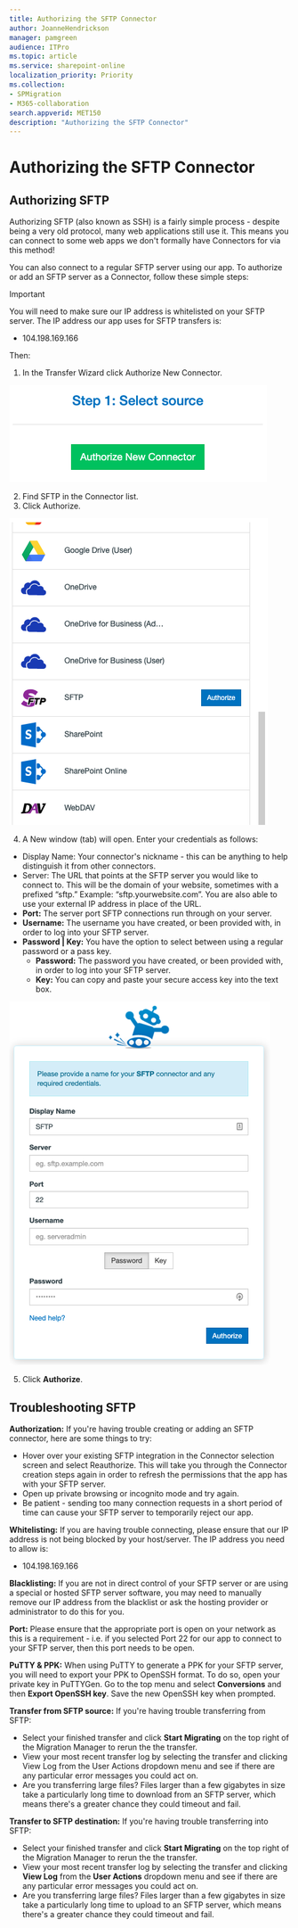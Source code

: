 ```yaml
---
title: Authorizing the SFTP Connector
author: JoanneHendrickson
manager: pamgreen
audience: ITPro
ms.topic: article
ms.service: sharepoint-online
localization_priority: Priority
ms.collection: 
- SPMigration
- M365-collaboration
search.appverid: MET150
description: "Authorizing the SFTP Connector"
---
```

# Authorizing the SFTP Connector

## Authorizing SFTP

Authorizing SFTP (also known as SSH) is a fairly simple process - despite being a very old protocol, many web applications still use it. This means you can connect to some web apps we don't formally have Connectors for via this method!

You can also connect to a regular SFTP server using our app. To authorize or add an SFTP server as a Connector, follow these simple steps:

>[!IMPORTANT]
> You will need to make sure our IP address is whitelisted on your SFTP server. The IP address our app uses for SFTP transfers is:
>
> - 104.198.169.166

Then:

1. In the Transfer Wizard click Authorize New Connector.

![Auth New Connector](media/clear_auth.png)

2. Find SFTP in the Connector list.
3. Click Authorize.

![SFTP Auth Connector](media/sftp_connector_list_auth.png)

4. A New window (tab) will open. Enter your credentials as follows:

- Display Name: Your connector's nickname - this can be anything to help distinguish it from other connectors.
- Server: The URL that points at the SFTP server you would like to connect to. This will be the domain of your website, sometimes with a prefixed “sftp.” Example: “sftp.yourwebsite.com”. You are also able to use your external IP address in place of the URL.
- **Port:** The server port SFTP connections run through on your server.
- **Username:** The username you have created, or been provided with, in order to log into your SFTP server.
- **Password | Key:** You have the option to select between using a regular password or a pass key.
  - **Password:** The password you have created, or been provided with, in order to log into your SFTP server.
  - **Key:** You can copy and paste your secure access key into the text box.

![SFTP Name Connector](media/name-connector-sftp.png)

5. Click **Authorize**.


## Troubleshooting SFTP

**Authorization:** If you're having trouble creating or adding an SFTP connector, here are some things to try:

- Hover over your existing SFTP integration in the Connector selection screen and select Reauthorize. This will take you through the Connector creation steps again in order to refresh the permissions that the app has with your SFTP server.
- Open up private browsing or incognito mode and try again.
- Be patient - sending too many connection requests in a short period of time can cause your SFTP server to temporarily reject our app.

**Whitelisting:** If you are having trouble connecting, please ensure that our IP address is not being blocked by your host/server. The IP address you need to allow is:
  - 104.198.169.166

**Blacklisting:** If you are not in direct control of your SFTP server or are using a special or hosted SFTP server software, you may need to manually remove our IP address from the blacklist or ask the hosting provider or administrator to do this for you.

**Port:** Please ensure that the appropriate port is open on your network as this is a requirement - i.e. if you selected Port 22 for our app to connect to your SFTP server, then this port needs to be open.

**PuTTY & PPK:** When using PuTTY to generate a PPK for your SFTP server, you will need to export your PPK to OpenSSH format. To do so, open your private key in PuTTYGen. Go to the top menu and select **Conversions** and then **Export OpenSSH key**. Save the new OpenSSH key when prompted.

**Transfer from SFTP source:** If you're having trouble transferring from SFTP:

- Select your finished transfer and click **Start Migrating** on the top right of the Migration Manager to rerun the the transfer.
- View your most recent transfer log by selecting the transfer and clicking View Log from the User Actions dropdown menu and see if there are any particular error messages you could act on.
- Are you transferring large files? Files larger than a few gigabytes in size take a particularly long time to download from an SFTP server, which means there's a greater chance they could timeout and fail.

**Transfer to SFTP destination:** If you're having trouble transferring into SFTP:

- Select your finished transfer and click **Start Migrating** on the top right of the Migration Manager to rerun the the transfer.
- View your most recent transfer log by selecting the transfer and clicking **View Log** from the **User Actions** dropdown menu and see if there are any particular error messages you could act on.
- Are you transferring large files? Files larger than a few gigabytes in size take a particularly long time to upload to an SFTP server, which means there's a greater chance they could timeout and fail.
